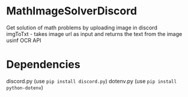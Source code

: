 # MathImageSolverDiscord

  Get solution of math problems by uploading image in discord  
  imgToTxt - takes image url as input and returns the text from the image usinf OCR API

# Dependencies

  discord.py (use `pip install discord.py`)
  dotenv.py (use `pip install python-dotenv`)
